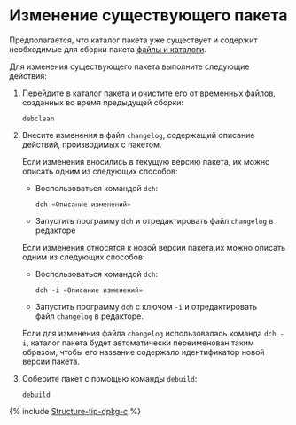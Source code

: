 # Изменение существующего пакета

Предполагается, что каталог пакета уже существует и содержит необходимые для сборки пакета [файлы и каталоги](./Structure.md).

Для изменения существующего пакета выполните следующие действия:
1. Перейдите в каталог пакета и очистите его от временных файлов, созданных во время предыдущей сборки:
    ```no-highlight
    debclean
    ```
    
1. Внесите изменения в файл `changelog`, содержащий описание действий, производимых с пакетом.
    
    Если изменения вносились в текущую версию пакета, их можно описать одним из следующих способов:
    
    - Воспользоваться командой `dch`:
    
       ```no-highlight
       dch «Описание изменений»
       ```
    
    - Запустить программу `dch` и отредактировать файл `changelog` в редакторе
    
    Если изменения относятся к новой версии пакета,их можно описать одним из следующих способов:
    
    - Воспользоваться командой `dch`:
    
       ```no-highlight
       dch -i «Описание изменений»
       ```
    
    - Запустить программу `dch` с ключом `-i` и отредактировать файл `changelog` в редакторе.
    
    Если для изменения файла `changelog` использовалась команда `dch -i`, каталог пакета будет автоматически переименован таким образом, чтобы его название содержало идентификатор новой версии пакета.
    
1. Соберите пакет с помощью команды `debuild`:
    ```no-highlight
    debuild
    ```
    

{% include [Structure-tip-dpkg-c](./_includes/concepts/Structure/id-Structure/tip-dpkg-c.md) %}
